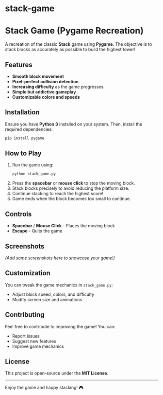 # stack-game
# Stack Game (Pygame Recreation)

A recreation of the classic **Stack** game using **Pygame**. The objective is to stack blocks as accurately as possible to build the highest tower!

## Features

- **Smooth block movement**
- **Pixel-perfect collision detection**
- **Increasing difficulty** as the game progresses
- **Simple but addictive gameplay**
- **Customizable colors and speeds**

## Installation

Ensure you have **Python 3** installed on your system. Then, install the required dependencies:

```sh
pip install pygame
```

## How to Play

1. Run the game using:
   ```sh
   python stack_game.py
   ```
2. Press the **spacebar** or **mouse click** to stop the moving block.
3. Stack blocks precisely to avoid reducing the platform size.
4. Continue stacking to reach the highest score!
5. Game ends when the block becomes too small to continue.

## Controls

- **Spacebar** / **Mouse Click** - Places the moving block
- **Escape** - Quits the game

## Screenshots
*(Add some screenshots here to showcase your game!)*

## Customization

You can tweak the game mechanics in `stack_game.py`:

- Adjust block speed, colors, and difficulty
- Modify screen size and animations

## Contributing

Feel free to contribute to improving the game! You can:
- Report issues
- Suggest new features
- Improve game mechanics

## License

This project is open-source under the **MIT License**.

---

Enjoy the game and happy stacking! 🎮
